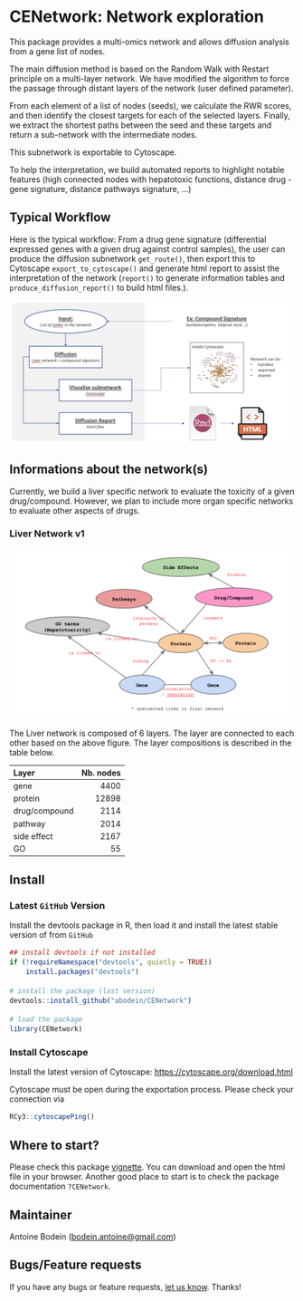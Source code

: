 # CENetwork: Network exploration

This package provides a multi-omics network and allows diffusion analysis from a gene list of nodes.

The main diffusion method is based on the Random Walk with Restart principle on a multi-layer network.
We have modified the algorithm to force the passage through distant layers of the network (user defined parameter).

From each element of a list of nodes (seeds), we calculate the RWR scores, and then identify the closest targets for each of the selected layers. Finally, we extract the shortest paths between the seed and these targets and return a sub-network with the intermediate nodes.

This subnetwork is exportable to Cytoscape.

To help the interpretation, we build automated reports to highlight notable features (high connected nodes with hepatotoxic functions, distance drug - gene signature, distance pathways signature, ...)

## Typical Workflow

Here is the typical workflow:
From a drug gene signature (differential expressed genes with a given drug against control samples), the user can produce the diffusion subnetwork `get_route()`, then export this to Cytoscape `export_to_cytoscape()` and generate html report to assist the interpretation of the network (`report()` to generate information tables and `produce_diffusion_report()` to build html files.).


![](./vignettes/img/img_tiyical_workflow.png)

## Informations about the network(s)

Currently, we build a liver specific network to evaluate the toxicity of a given drug/compound.
However, we plan to include more organ specific networks to evaluate other aspects of drugs.

### Liver Network v1

![](./vignettes/img/fig_network_schema.png)

The Liver network is composed of 6 layers. 
The layer are connected to each other based on the above figure.
The layer compositions is described in the table below.

| Layer|  Nb. nodes|
|:-------------|-----:|
|gene          |  4400|
|protein       | 12898|
|drug/compound |  2114|
|pathway       |  2014|
|side effect   |  2167|
|GO            |    55|

## Install

### Latest `GitHub` Version

Install the devtools package in R, then load it and install the latest stable version of from `GitHub`

```r 
## install devtools if not installed
if (!requireNamespace("devtools", quietly = TRUE))
    install.packages("devtools")

# install the package (last version)
devtools::install_github("abodein/CENetwork")

# load the package
library(CENetwork)
```

### Install Cytoscape

Install the latest version of Cytoscape: https://cytoscape.org/download.html

Cytoscape must be open during the exportation process.
Please check your connection via

```r
RCy3::cytoscapePing()
```

## Where to start?

Please check this package [vignette](https://github.com/abodein/CENetwork/blob/main/doc/vignette.html). You can download and open the html file in your browser.
Another good place to start is to check the package documentation `?CENetwork`.

## Maintainer
Antoine Bodein (<bodein.antoine@gmail.com>)

## Bugs/Feature requests

If you have any bugs or feature requests, [let us know](https://github.com/abodein/CENetwork/issues). Thanks!
